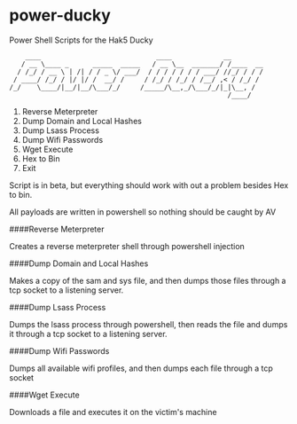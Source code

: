 power-ducky
===========

Power Shell Scripts for the Hak5 Ducky

        ____                             ____             __
       / __ \____ _      _____  _____   / __ \__  _______/ /____  __
      / /_/ / __ \ | /| / / _ \/ ___/  / / / / / / / ___/ //_/ / / /
     / ____/ /_/ / |/ |/ /  __/ /     / /_/ / /_/ / /__/ ,< / /_/ /
    /_/    \____/|__/|__/\___/_/     /_____/\__,_/\___/_/|_|\__, /
                                                           /____/
  
      
1) Reverse Meterpreter       
2) Dump Domain and Local Hashes       
3) Dump Lsass Process       
4) Dump Wifi Passwords
5) Wget Execute       
6) Hex to Bin       
99) Exit


Script is in beta, but everything should work with out a problem besides Hex to bin.

All payloads are written in powershell so nothing should be caught by AV


####Reverse Meterpreter

Creates a reverse meterpreter shell through powershell injection

####Dump Domain and Local Hashes

Makes a copy of the sam and sys file, and then dumps those files through a tcp socket to a listening server.

####Dump Lsass Process

Dumps the lsass process through powershell, then reads the file and dumps it through a tcp socket to a listening server.

####Dump Wifi Passwords

Dumps all available wifi profiles, and then dumps each file through a tcp socket

####Wget Execute

Downloads a file and executes it on the victim's machine
